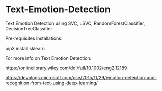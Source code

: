 # Text-Emotion-Detection

Text Emotion Detection using SVC, LSVC, RandomForestClassifier, DecisionTreeClassifier

Pre-requisites installations:

pip3 install sklearn

For more info on Text Emotion Detection:

https://onlinelibrary.wiley.com/doi/full/10.1002/eng2.12189

https://devblogs.microsoft.com/cse/2015/11/29/emotion-detection-and-recognition-from-text-using-deep-learning/
